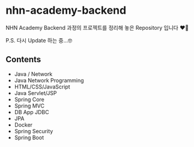 # nhn-academy-backend
NHN Academy Backend 과정의 프로젝트를 정리해 놓은 Repository 입니다 ❤️‍🔥

P.S. 다시 Update 하는 중...🤓


## Contents
- Java / Network
- Java Network Programming
- HTML/CSS/JavaScript
- Java Servlet/JSP
- Spring Core
- Spring MVC
- DB App JDBC
- JPA
- Docker
- Spring Security
- Spring Boot
